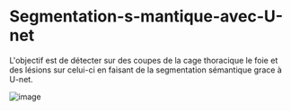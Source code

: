 # Segmentation-s-mantique-avec-U-net
L'objectif est de détecter sur des coupes de la cage thoracique le foie et des lésions sur celui-ci en faisant de la segmentation sémantique grace à U-net.

![image](https://user-images.githubusercontent.com/91097262/168991782-07eea1c9-2b55-4c6c-b845-709741659429.png)
